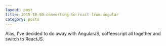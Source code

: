 ```yaml
---
layout: post
title: 2015-10-03-converting-to-react-from-angular
category: posts
---
```


Alas, I've decided to do away with AngularJS, coffeescript all together and switch to ReactJS.
